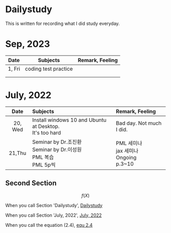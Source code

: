 # Dailystudy

This is written for recording what I did study everyday.

# Sep, 2023

| Date   | Subjects             | Remark, Feeling |
| ------ | -------------------- | --------------- |
| 1, Fri | coding test practice |                 |
|        |                      |                 |
|        |                      |                 |



# July, 2022

|Date|Subjects|Remark, Feeling|
|:----:|:----|:----|
|20, Wed|Install windows 10 and Ubuntu at Desktop.<br>It's too hard|Bad day. Not much I did.|
|21,Thu|Seminar by Dr.조진환<br>Seminar by Dr.이성원<br>PML 복습<br>PML 5p씩|PML 세미나<br>jax 세미나<br>Ongoing<br>p.3~10|

## Second Section

<a id="equ2.4"></a>
$$
f(X)  \tag{2.4}
$$



When you call Section 'Dailystudy', [Dailystudy](#dailystudy)

When you call Section 'July, 2022', [July, 2022](#july-2022)

When you call the equation (2.4), [equ 2.4](#equ2.4)













